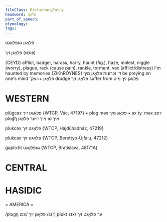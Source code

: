 ```yaml
---
fileClass: DictionaryEntry
headword: פּלאָגן
part_of_speech: 
etymology: 
tags: 
---
```

פּלאָגן
געפּלאָגט

פּלאָגן זיך
(ᴠᴇʀʙ)

{CEYD}
afflict, badger, harass, harry, haunt (fig.), haze, molest, niggle (worry), plague, rack (cause pain), rankle, torment, vex (afflict/distress)
I'm haunted by memories {ZIKhRÓYNES} די זכרונות פּלאָגן מיך
be preying on one's mind פּלאָגן +~אַק׳
drudge פּלאָגן זיך
suffer from פּלאָגן זיך מיט

WESTERN
========

plúg̥cax פּלאָגט זיך {WTCP, Vác, 47197}
	•	plog məx פּלאָג מיך
	•	əx tyː məx zeˑr plog͡ŋ איך טו מיך זייער פּלאָגן

plukcəx פּלאָגט זיך {WTCP, Hajdúhadház, 47219}

plukcax פּלאָגט זיך {WTCP, Berettyó-Újfalu, 47212}

gəploːkt געפּלאָגט {WTCP, Bratislava, 48171A} 

CENTRAL
========

HASIDIC
=======
= AMERICA = 

/plugŋ zɪx/ פּלאָגן זיך
/ɛ(r) plukt zɪx/ ער פּלאָגט זיך